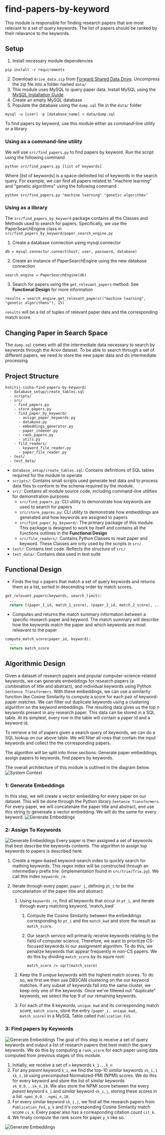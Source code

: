 # find-papers-by-keyword

This module is responsible for finding research papers that are most relevant to a set of query keywords. The list of papers should be ranked by their relavance to the keywords.

## Setup
1) Install necessary module dependencies
```
pip install -r requirements
```
2) Download `drive_data.zip` from [Forward Shared Data Drive](https://drive.google.com/drive/u/1/folders/1vq72EBXH38lb7qJbJsBIkHZiOW35NByI). Uncompress the zip file into a folder named `data/`
3) This module uses MySQL to query paper data. Install MySQL using the [MySQL Installation Guide](https://dev.mysql.com/doc/mysql-installation-excerpt/5.7/en/)
4) Create an empty MySQL database
5) Populate the database using the `dump.sql` file in the `data/` folder
```
mysql -u [user] -p [database_name] < data/dump.sql
```

To find papers by keyword, use this module either as command-line utility or a library
### Using as a command-line utility
We will use `src/find_papers.py` to find papers by keyword. Run the script using the following command
```
python src/find_papers.py [list of keywords]
```
Where [list of keywords] is a space-delimited list of keywords in the search query.
For example, we can find all papers related to "machine learning" and "genetic algorithms" using the following command
```
python src/find_papers.py "machine learning" "genetic algorithms"
```

### Using as a library
The `src/find_papers_by_keyword` package contains all the Classes and Methods used to search for papers. Specifically, we use the PaperSearchEngine class in `src/find_papers_by_keyword/paper_search_engine.py`

1) Create a database connection using mysql.connector
```
db = mysql.connector.connect(host, user, password, database)
```
2) Create an instance of PaperSearchEngine using the new database connection
```
search_engine = PaperSearchEngine(db)
```
3) Search for papers using the `get_relevant_papers` method. See **Functional Design** for more information
```
results = search_engine.get_relevant_papers(("machine learning", "genetic algorithmns"), 15)
```
`results` will be a list of tuples of relevant paper data and the corresponding match score.

## Changing Paper in Search Space
The `dump.sql` comes with all the intermediate data necessary to search by keywords through the Arxiv dataset. To be able to search through a set of different papers, we need to store the new paper data and do intermediate processing


## Project Structure
```
kshitij-sinha-find-papers-by-keyword/
  - database_setup/create_tables.sql
  - scripts/
  - src/
    - find_papers.py
    - store_papers.py
    - find_paper_by_keyword/
      - assign_paper_keywords.py
      - database.py
      - embeddings_generator.py
      - paper_indexer.py
      - rank_papers.py
      - utils.py
    - fild_readers/
      - keyword_file_reader.py
      - paper_file_reader.py
  - test/
  - test_data/
```
* `database_setup/create_tables.sql`: Contains definitions of SQL tables required for the module to operate
* `scripts/`: Contains small scripts used generate test data and to process data files to conform to the schema required by the module.
* `src/`: Contains all module source code, including command-line utilities for demonstration purposes
  * `src/find_papers.py`: CLI utility to demonstrate how keywords are used to search for papers
  * `src/store_papres.py`: CLI utility to demonstrate how embeddings are generated and how keywords are assigned to papers
  * `src/find_paper_by_keyword/`: The primary package of this module. This package is designed to work by itself and contains all the functions outlines in the **Functional Design**
  * `src/file_readers/`: Contains Python Classes to read paper and keyword. These Classes are only used by the scripts in `src/`
* `test/`: Contains test code. Reflects the structure of `src/`
* `test_data/`: Contains data used in test suite


## Functional Design
* Finds the top `n` papers that match a set of query keywords and returns them as a list, sorted in descending order by match scores.
```python
get_relevant_papers(keywords, search_limit):
  ...
  return [(paper_1_id, match_1_score), (paper_2_id, match_2_score), ..., (paper_n_id, match_n_score)]
```
* Computes and returns the match summary information between a specific research paper and keyword. The match summary will describe how the keywords match the paper and which keywords are most releavant to the paper
```python
compute_match_score(paper_id, keyword):
  ...
  return match_score
```

## Algorithmic Design
Given a dataset of research papers and popular computer-science-related keywords, we can generate embeddings for research papers (a combination of title and abstract), and individual keywords using Python `Sentence Transformers`. With these embeddings, we can use a similarity function like Cosine Similarity to compute a score for each pair of keyword-paper matches. We can filter out duplicate keywords using a clustering algorithm on the keyword embeddings. The resulting data gives us the top _n_ keywords present in any research paper. This data can be stored in a SQL table. At its simplest, every row in the table will contain a paper id and a keyword id.

To retrieve a list of papers given a search query of keywords, we can do a SQL lookup on our above table. We will filter all rows that contain the input keywords and collect the the corresponding papers.

The algorithm will be split into three sections: Generate paper embeddings, assign papers to keywords, find papers by keywords.

The overall architecture of this module is outlined in the diagram below.
![System Context](/figures/SystemContext.png)

### 1: Generate Embeddings
In this step, we will create a vector embedding for every paper on our dataset. This will be done through the Python library `Sentence Transformers`. For every paper, we will concatenate the paper title and abstract, and use this string to genereate a vector embedding. We will do the same for every keyword.
![Generate Embeddings](/figures/1_GenerateEmbeddings.png)

### 2: Assign To Keywords
![Generate Embeddings](/figures/2_AssignPaperKeywords.png)
Every paper is then assigned a set of keywords that best describe the keywords contents. The algorithm to assign top keywords to papers is described here.

1) Create a regex-based keyword-search index to quickly search for mathing keywords. This regex index will be constructed through an intermediary prefix trie. (implementation found in `src/trie/Trie.py`). We call this index `keywords_re`.

2) Iterate through every paper, `paper_i`, defining  `pt_i` to be the concatenation of the paper title and abstract. 
  
    1) Using `keywords_re`, find all keywords that occur in `pt_i`, and iterate through every matching keyword, 'match_kwd` 
    
        1) Compute the Cosine Similarity between the embeddings corresponding to `pt_i` and the `match_kwd` and store the result as `match_score`.
        2) Our search service will primarily receive keywords relating to the field of computer science. Therefore, we want to prioritize CS-focused keywords in our assignment algorithm. To do this, we penalize keywords that appear frequently in non-CS papers. We do this by dividing `match_score` by its squre root: 
        
            ```match_score /= sqrt(match_score)```
    2) Keep the 9 _unique_ keywords with the highest match scores. To do so, we first we then use DBSCAN clustering on the our keyword matches. If any subset of keywords fall into the same cluster, we keep only one of the keywords. Once we've filtered out "duplicate" keywords, we select the top 9 of our remaining keywords.
    3) For each of the 9 keywords, `unique_kwd` and its corresponding match score, `match_score`, store the entry `(paper_i, unique_kwd, match_score)` in a MySQL Table called `Publication_FoS`.

### 3: Find papers by Keywords
![Generate Embeddings](/figures/3_FindPapers.png)
The goal of this step is receive a set of query keywords and output a list of research papers that best match the query keywords. We do this by computing a `rank_score` for each paper using data computed from previous stages of this module.

1) Initially, we receive a set of `n` keywords `k_1...k_n`
2) For any _parent_ keyword `k_i`, we find the top-10 _similar_ keywords `sk_i,1 sk_i,10` using precomputed Normalized-PMI (NPMI) scores. We do this for every keyword and store the list of similar keywords `sk_0,0...sk_n,10`. We also store the NPMI score between the every _parent_ keyword `k_i` and _similar_ keyword `sk_i,j`, storing these scores in a list: `npmi_0,0...npmi_n,10`.
3) For every similar keyword `sk_i,j`, we find all the research papers from `Publication_FoS`, `p_k` and it's corresponding Cosine Similarity match score `cs_k`. Every paper also has a corresponding citation count `cit_k`.
4) We finally compute the rank score for paper `p_k` like so.


![Generate Embeddings](/figures/rank_scores.png)
